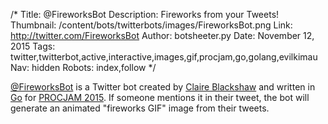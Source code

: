 /*
Title: @FireworksBot
Description: Fireworks from your Tweets!
Thumbnail: /content/bots/twitterbots/images/FireworksBot.png
Link: http://twitter.com/FireworksBot
Author: botsheeter.py
Date: November 12, 2015
Tags: twitter,twitterbot,active,interactive,images,gif,procjam,go,golang,evilkimau
Nav: hidden
Robots: index,follow
*/

[@FireworksBot](https://twitter.com/FireworksBot) is a Twitter bot created by [Claire Blackshaw](https://twitter.com/EvilKimau) and written in [Go](https://golang.org/) for [PROCJAM 2015](https://botwiki.org/events/#procjam-2015). If someone mentions it in their tweet, the bot will generate an animated "fireworks GIF" image from their tweets.
